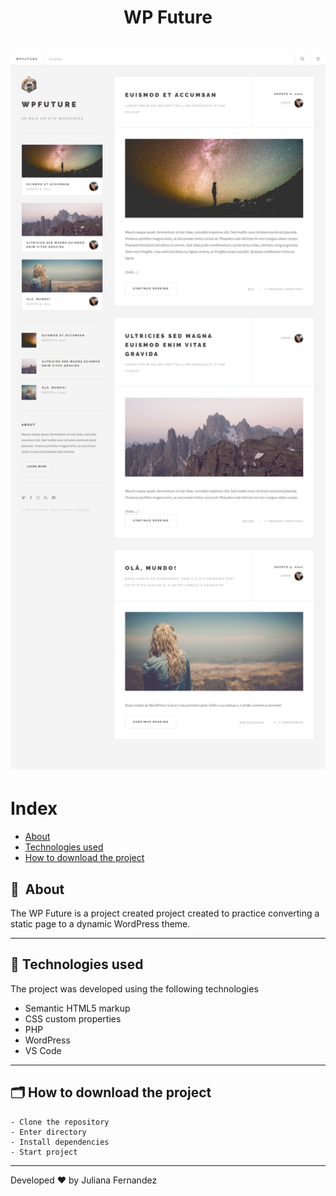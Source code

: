 <h1 align="center">
    WP Future
</h1>

<h1 align="center">
<img width="800" src="assets/images/presentation.png" alt="My cool logo"/>
  </h1>

# Index

- [About](#-about)
- [Technologies used](#-technologies-used)
- [How to download the project](#-how-to-download-the-project)

## 🔖&nbsp; About

The WP Future is a project created project created to practice converting a static page to a dynamic WordPress theme.


---

## 🚀 Technologies used

The project was developed using the following technologies

- Semantic HTML5 markup
- CSS custom properties
- PHP
- WordPress
- VS Code

---

## 🗂 How to download the project

    - Clone the repository
    - Enter directory
    - Install dependencies
    - Start project
   
---

Developed ❤ by Juliana Fernandez

